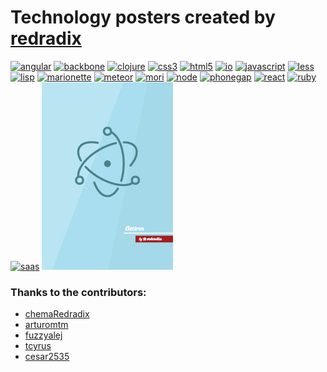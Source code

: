 # Technology posters created by [redradix](http://redradix.com)

[![angular](thumb/angular.jpg)](png/angular.png)
[![backbone](thumb/backbone.jpg)](png/backbone.png)
[![clojure](thumb/clojure.jpg)](png/clojure.png)
[![css3](thumb/css3.jpg)](png/css3.png)
[![html5](thumb/html5.jpg)](png/html5.png)
[![io](thumb/io.jpg)](png/io.png)
[![javascript](thumb/javascript.jpg)](png/javascript.png)
[![less](thumb/less.jpg)](png/less.png)
[![lisp](thumb/lisp.jpg)](png/lisp.png)
[![marionette](thumb/marionette.jpg)](png/marionette.png)
[![meteor](thumb/meteor.jpg)](png/meteor.png)
[![mori](thumb/mori.jpg)](png/mori.png)
[![node](thumb/node.jpg)](png/node.png)
[![phonegap](thumb/phonegap.jpg)](png/phonegap.png)
[![react](thumb/react.jpg)](png/react.png)
[![ruby](thumb/ruby.jpg)](png/ruby.png)
[![saas](thumb/sass.jpg)](png/sass.png)
[![electron](thumb/electron.jpg)](png/electron.png)


### Thanks to the contributors:

- [chemaRedradix](https://github.com/chemaRedradix)
- [arturomtm](https://github.com/arturomtm)
- [fuzzyalej](https://github.com/fuzzyalej)
- [tcyrus](https://github.com/tcyrus)
- [cesar2535](https://github.com/cesar2535)

